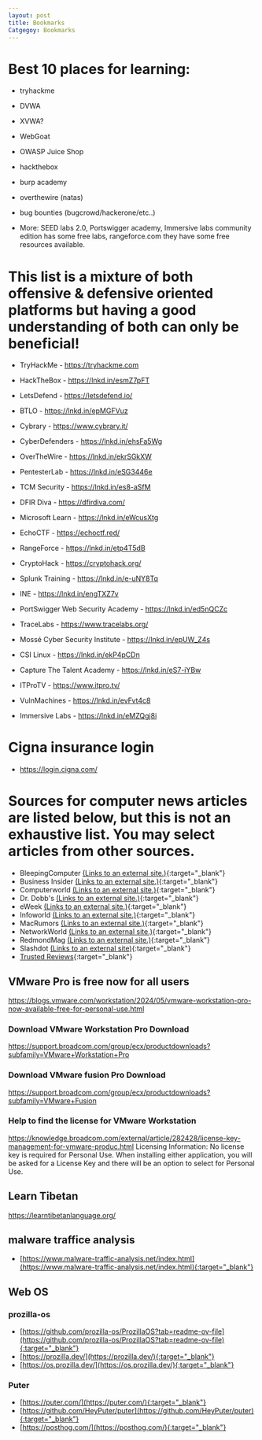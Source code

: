 ```yaml
---
layout: post
title: Bookmarks
Catgegoy: Bookmarks
---
```

# Best 10 places for learning:


* tryhackme

* DVWA

* XVWA?

* WebGoat

* OWASP Juice Shop

* hackthebox

* burp academy

* overthewire (natas)

* bug bounties (bugcrowd/hackerone/etc..)

* More: SEED labs 2.0, Portswigger academy, Immersive labs community edition has some free labs,  rangeforce.com they have some free resources available.


# This list is a mixture of both offensive & defensive oriented platforms but having a good understanding of both can only be beneficial!

* TryHackMe - https://tryhackme.com

* HackTheBox - https://lnkd.in/esmZ7pFT

* LetsDefend - https://letsdefend.io/

* BTLO - https://lnkd.in/epMGFVuz

* Cybrary - https://www.cybrary.it/

* CyberDefenders - https://lnkd.in/ehsFa5Wg

* OverTheWire - https://lnkd.in/ekrSGkXW

* PentesterLab - https://lnkd.in/eSG3446e

* TCM Security - https://lnkd.in/es8-aSfM

* DFIR Diva - https://dfirdiva.com/

* Microsoft Learn - https://lnkd.in/eWcusXtg

* EchoCTF - https://echoctf.red/

* RangeForce - https://lnkd.in/etp4T5dB

* CryptoHack - https://cryptohack.org/

* Splunk Training - https://lnkd.in/e-uNY8Tq

* INE - https://lnkd.in/engTXZ7v

* PortSwigger Web Security Academy - https://lnkd.in/ed5nQCZc

* TraceLabs - https://www.tracelabs.org/

* Mossé Cyber Security Institute - https://lnkd.in/epUW_Z4s

* CSI Linux - https://lnkd.in/ekP4pCDn

* Capture The Talent Academy - https://lnkd.in/eS7-iYBw

* ITProTV - https://www.itpro.tv/

* VulnMachines - https://lnkd.in/evFvt4c8

* Immersive Labs - https://lnkd.in/eMZQgj8i

# Cigna insurance login 
* https://login.cigna.com/

# Sources for computer news articles are listed below, but this is not an exhaustive list.  You may select articles from other sources. 
* BleepingComputer [(Links to an external site.)](https://www.bleepingcomputer.com/){:target="_blank"}
* Business Insider [(Links to an external site.)](https://www.businessinsider.com/){:target="_blank"}
* Computerworld [(Links to an external site.)](https://www.computerworld.com/){:target="_blank"}
* Dr. Dobb's [(Links to an external site.)](https://www.drdobbs.com/){:target="_blank"}
* eWeek [(Links to an external site.)](https://www.eweek.com/){:target="_blank"}
* Infoworld [(Links to an external site.)](https://www.infoworld.com/){:target="_blank"}
* MacRumors [(Links to an external site.)](https://www.macrumors.com/){:target="_blank"}
* NetworkWorld [(Links to an external site.)](https://www.networkworld.com/){:target="_blank"}
* RedmondMag  [(Links to an external site.)](https://redmondmag.com/Home.aspx){:target="_blank"}
* Slashdot [(Links to an external site)](https://slashdot.org/){:target="_blank"}
* [Trusted Reviews](https://www.trustedreviews.com/){:target="_blank"}

## VMware Pro is free now for all users
https://blogs.vmware.com/workstation/2024/05/vmware-workstation-pro-now-available-free-for-personal-use.html

### Download VMware Workstation Pro Download
https://support.broadcom.com/group/ecx/productdownloads?subfamily=VMware+Workstation+Pro

### Download VMware fusion Pro Download
https://support.broadcom.com/group/ecx/productdownloads?subfamily=VMware+Fusion

### Help to find the license for VMware Workstation
https://knowledge.broadcom.com/external/article/282428/license-key-management-for-vmware-produc.html
Licensing Information: No license key is required for Personal Use.  When installing either application, you will be asked for a License Key and there will be an option to select for Personal Use.  

## Learn Tibetan
https://learntibetanlanguage.org/

## malware traffice analysis
* [https://www.malware-traffic-analysis.net/index.html](https://www.malware-traffic-analysis.net/index.html){:target="_blank"}


## Web OS

### prozilla-os
* [https://github.com/prozilla-os/ProzillaOS?tab=readme-ov-file](https://github.com/prozilla-os/ProzillaOS?tab=readme-ov-file){:target="_blank"}
* [https://prozilla.dev/](https://prozilla.dev/){:target="_blank"}
* [https://os.prozilla.dev/](https://os.prozilla.dev/){:target="_blank"}

### Puter
* [https://puter.com/](https://puter.com/){:target="_blank"}
* [https://github.com/HeyPuter/puter](https://github.com/HeyPuter/puter){:target="_blank"}
* [https://posthog.com/](https://posthog.com/){:target="_blank"}



